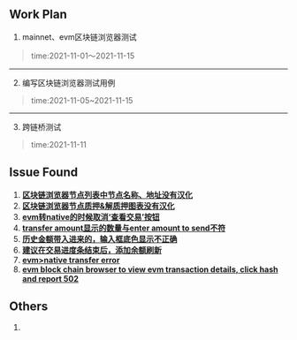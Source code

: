 ## Work Plan
1. mainnet、evm区块链浏览器测试
>   time:2021-11-01～2021-11-15

***

2. 编写区块链浏览器测试用例
>   time:2021-11-05~2021-11-15

***

3. 跨链桥测试
>   time:2021-11-11




## Issue Found
1. [**区块链浏览器节点列表中节点名称、地址没有汉化**](https://github.com/FindoraNetwork/explorer/issues/26)
2. [**区块链浏览器节点质押&解质押图表没有汉化**](https://github.com/FindoraNetwork/explorer/issues/27)
3. [**evm转native的时候取消‘查看交易’按钮**](https://github.com/FindoraNetwork/findora-electron-wallet/issues/138)
4. [**transfer amount显示的数量与enter amount to send不符**](https://github.com/FindoraNetwork/chainBridge-new/issues/9)
5. [**历史金额带入进来的，输入框底色显示不正确**](https://github.com/FindoraNetwork/chainBridge-new/issues/11)
6. [**建议在交易进度条结束后，添加余额刷新**](https://github.com/FindoraNetwork/chainBridge-new/issues/12)
7. [**evm>native transfer error**](https://github.com/FindoraNetwork/platform/issues/129)
8. [**evm block chain browser to view evm transaction details, click hash and report 502**](https://github.com/FindoraNetwork/platform/issues/134)



## Others
1. 